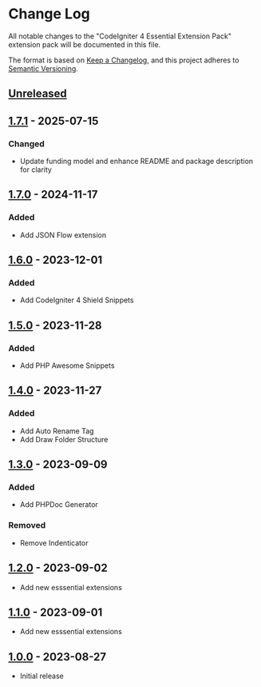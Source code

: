 # Change Log

All notable changes to the "CodeIgniter 4 Essential Extension Pack" extension pack will be documented in this file.

The format is based on [Keep a Changelog](https://keepachangelog.com/en/1.0.0/),
and this project adheres to [Semantic Versioning](https://semver.org/spec/v2.0.0.html).

## [Unreleased]

## [1.7.1] - 2025-07-15

### Changed

- Update funding model and enhance README and package description for clarity

## [1.7.0] - 2024-11-17

### Added

- Add JSON Flow extension

## [1.6.0] - 2023-12-01

### Added

- Add CodeIgniter 4 Shield Snippets

## [1.5.0] - 2023-11-28

### Added

- Add PHP Awesome Snippets

## [1.4.0] - 2023-11-27

### Added

- Add Auto Rename Tag
- Add Draw Folder Structure

## [1.3.0] - 2023-09-09

### Added

- Add PHPDoc Generator

### Removed

- Remove Indenticator

## [1.2.0] - 2023-09-02

- Add new esssential extensions

## [1.1.0] - 2023-09-01

- Add new esssential extensions

## [1.0.0] - 2023-08-27

- Initial release

[unreleased]: https://github.com/ManuelGil/vscode-codeigniter4-pack/compare/v1.7.1...HEAD
[1.7.1]: https.//github.com/ManuelGil/vscode-codeigniter4-pack/compare/v1.7.0...v1.7.1
[1.7.0]: https.//github.com/ManuelGil/vscode-codeigniter4-pack/compare/v1.6.0...v1.7.0
[1.6.0]: https://github.com/ManuelGil/vscode-codeigniter4-pack/compare/v1.5.0...v1.6.0
[1.5.0]: https://github.com/ManuelGil/vscode-codeigniter4-pack/compare/v1.4.0...v1.5.0
[1.4.0]: https://github.com/ManuelGil/vscode-codeigniter4-pack/compare/v1.3.0...v1.4.0
[1.3.0]: https://github.com/ManuelGil/vscode-codeigniter4-pack/compare/v1.2.0...v1.3.0
[1.2.0]: https://github.com/ManuelGil/vscode-codeigniter4-pack/compare/v1.1.0...v1.2.0
[1.1.0]: https://github.com/ManuelGil/vscode-codeigniter4-pack/compare/v1.0.0...v1.1.0
[1.0.0]: https://github.com/ManuelGil/vscode-codeigniter4-pack/releases/tag/v1.0.0

